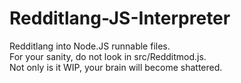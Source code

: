 # Redditlang-JS-Interpreter

Redditlang into Node.JS runnable files.  
For your sanity, do not look in src/Redditmod.js.  
Not only is it WIP, your brain will become shattered.